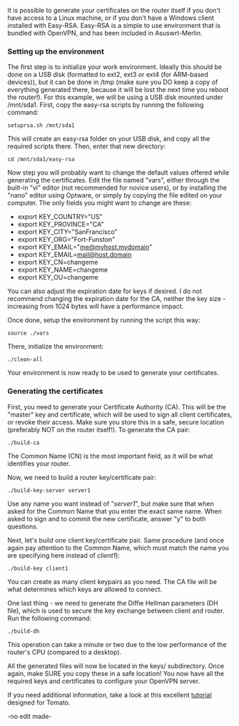 It is possible to generate your certificates on the router itself if you don't have access to a Linux machine, or if you don't have a Windows client installed with Easy-RSA.  Easy-RSA is a simple to use environment that is bundled with OpenVPN, and has been included in Asuswrt-Merlin.

### Setting up the environment
The first step is to initialize your work environment.  Ideally this should be done on a USB disk (formatted to ext2, ext3 or ext4 (for ARM-based devices)), but it can be done in /tmp (make sure you DO keep a copy of everything generated there, because it will be lost the next time you reboot the router!).  For this example, we will be using a USB disk mounted under /mnt/sda1.  First, copy the easy-rsa scripts by running the following command:

`setuprsa.sh /mnt/sda1`

This will create an easy-rsa folder on your USB disk, and copy all the required scripts there.  Then, enter that new directory:

`cd /mnt/sda1/easy-rsa`

Now step you will probably want to change the default values offered while generating the certificates.  Edit the file named "vars", either through the built-in "vi" editor (not recommended for novice users), or by installing the "nano" editor using Optware, or simply by copying the file edited on your computer.  The only fields you might want to change are these:

* export KEY_COUNTRY="US"
* export KEY_PROVINCE="CA"
* export KEY_CITY="SanFrancisco"
* export KEY_ORG="Fort-Funston"
* export KEY_EMAIL="me@myhost.mydomain"
* export KEY_EMAIL=mail@host.domain
* export KEY_CN=changeme
* export KEY_NAME=changeme
* export KEY_OU=changeme

You can also adjust the expiration date for keys if desired.  I do not recommend changing the expiration date for the CA, neither the key size - increasing from 1024 bytes will have a performance impact.

Once done, setup the environment by running the script this way:

`source ./vars`

There, initialize the environment:

`./clean-all`

Your environment is now ready to be used to generate your certificates.


### Generating the certificates
First, you need to generate your Certificate Authority (CA).  This will be the "master" key and certificate, which will be used to sign all client certificates, or revoke their access.  Make sure you store this in a safe, secure location (preferably NOT on the router itself!).  To generate the CA pair:

`./build-ca`

The Common Name (CN) is the most important field, as it will be what identifies your router.

Now, we need to build a router key/certificate pair:

`./build-key-server server1`

Use any name you want instead of "_server1_", but make sure that when asked for the Common Name that you enter the exact same name.  When asked to sign and to commit the new certificate, answer "y" to both questions.

Next, let's build one client key/certificate pair.  Same procedure (and once again pay attention to the Common Name, which must match the name you are specifying here instead of _client1_):

`./build-key client1`

You can create as many client keypairs as you need.  The CA file will be what determines which keys are allowed to connect.

One last thing - we need to generate the Diffie Hellman parameters (DH file), which is used to secure the key exchange between client and router.  Run the following command:

`./build-dh`

This operation can take a minute or two due to the low performance of the router's CPU (compared to a desktop).

All the generated files will now be located in the keys/ subdirectory.  Once again, make SURE you copy these in a safe location!  You now have all the required keys and certificates to configure your OpenVPN server.

If you need additional information, take a look at this excellent [tutorial](http://www.howtogeek.com/60774/connect-to-your-home-network-from-anywhere-with-openvpn-and-tomato/) designed for Tomato.

-no edit made-